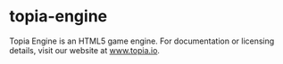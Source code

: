 topia-engine
============

Topia Engine is an HTML5 game engine.  For documentation or licensing details, visit our website at www.topia.io.
